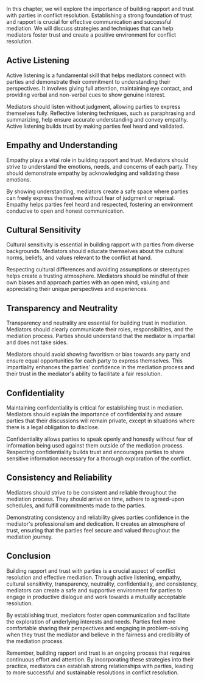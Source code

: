 
In this chapter, we will explore the importance of building rapport and trust with parties in conflict resolution. Establishing a strong foundation of trust and rapport is crucial for effective communication and successful mediation. We will discuss strategies and techniques that can help mediators foster trust and create a positive environment for conflict resolution.

Active Listening
----------------

Active listening is a fundamental skill that helps mediators connect with parties and demonstrate their commitment to understanding their perspectives. It involves giving full attention, maintaining eye contact, and providing verbal and non-verbal cues to show genuine interest.

Mediators should listen without judgment, allowing parties to express themselves fully. Reflective listening techniques, such as paraphrasing and summarizing, help ensure accurate understanding and convey empathy. Active listening builds trust by making parties feel heard and validated.

Empathy and Understanding
-------------------------

Empathy plays a vital role in building rapport and trust. Mediators should strive to understand the emotions, needs, and concerns of each party. They should demonstrate empathy by acknowledging and validating these emotions.

By showing understanding, mediators create a safe space where parties can freely express themselves without fear of judgment or reprisal. Empathy helps parties feel heard and respected, fostering an environment conducive to open and honest communication.

Cultural Sensitivity
--------------------

Cultural sensitivity is essential in building rapport with parties from diverse backgrounds. Mediators should educate themselves about the cultural norms, beliefs, and values relevant to the conflict at hand.

Respecting cultural differences and avoiding assumptions or stereotypes helps create a trusting atmosphere. Mediators should be mindful of their own biases and approach parties with an open mind, valuing and appreciating their unique perspectives and experiences.

Transparency and Neutrality
---------------------------

Transparency and neutrality are essential for building trust in mediation. Mediators should clearly communicate their roles, responsibilities, and the mediation process. Parties should understand that the mediator is impartial and does not take sides.

Mediators should avoid showing favoritism or bias towards any party and ensure equal opportunities for each party to express themselves. This impartiality enhances the parties' confidence in the mediation process and their trust in the mediator's ability to facilitate a fair resolution.

Confidentiality
---------------

Maintaining confidentiality is critical for establishing trust in mediation. Mediators should explain the importance of confidentiality and assure parties that their discussions will remain private, except in situations where there is a legal obligation to disclose.

Confidentiality allows parties to speak openly and honestly without fear of information being used against them outside of the mediation process. Respecting confidentiality builds trust and encourages parties to share sensitive information necessary for a thorough exploration of the conflict.

Consistency and Reliability
---------------------------

Mediators should strive to be consistent and reliable throughout the mediation process. They should arrive on time, adhere to agreed-upon schedules, and fulfill commitments made to the parties.

Demonstrating consistency and reliability gives parties confidence in the mediator's professionalism and dedication. It creates an atmosphere of trust, ensuring that the parties feel secure and valued throughout the mediation journey.

Conclusion
----------

Building rapport and trust with parties is a crucial aspect of conflict resolution and effective mediation. Through active listening, empathy, cultural sensitivity, transparency, neutrality, confidentiality, and consistency, mediators can create a safe and supportive environment for parties to engage in productive dialogue and work towards a mutually acceptable resolution.

By establishing trust, mediators foster open communication and facilitate the exploration of underlying interests and needs. Parties feel more comfortable sharing their perspectives and engaging in problem-solving when they trust the mediator and believe in the fairness and credibility of the mediation process.

Remember, building rapport and trust is an ongoing process that requires continuous effort and attention. By incorporating these strategies into their practice, mediators can establish strong relationships with parties, leading to more successful and sustainable resolutions in conflict resolution.

